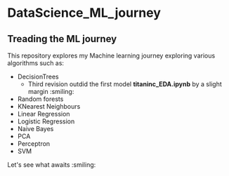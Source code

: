 # DataScience_ML_journey
 Treading the ML journey
 ---

 This repository explores my Machine learning journey exploring various algorithms such as:
  - DecisionTrees
    - Third revision outdid the first model **titaninc_EDA.ipynb** by a slight margin :smiling:
  - Random forests
  - KNearest Neighbours
  - Linear Regression 
  - Logistic Regression
  - Naive Bayes
  - PCA
  - Perceptron
  - SVM

Let's see what awaits :smiling:
